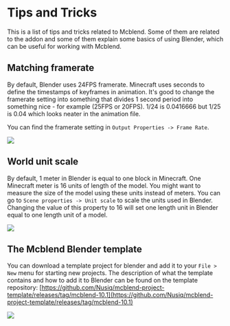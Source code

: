 # Tips and Tricks
This is a list of tips and tricks related to Mcblend. Some of them are related
to the addon and some of them explain some basics of using Blender, which can be
useful for working with Mcblend.

## Matching framerate
By default, Blender uses 24FPS framerate. Minecraft uses seconds to define
the timestamps of keyframes in animation. It's good to change the framerate setting
into something that divides 1 second period into something nice - for example
(25FPS or 20FPS). 1/24 is 0.0416666 but 1/25 is 0.04 which looks neater in the
animation file.

You can find the framerate setting in `Output Properties -> Frame Rate`.

![](/img/advanced_tutorials/framerate_setting.png)

## World unit scale
By default, 1 meter in Blender is equal to one block in Minecraft. One
Minecraft meter is 16 units of length of the model. You might want to
measure the size of the model using these units instead of meters. You can
go to `Scene properties -> Unit scale` to scale the units used in Blender.
Changing the value of this property to 16 will set one length unit in Blender
equal to one length unit of a model.

![](/img/advanced_tutorials/unit_scale_setting.png)

## The Mcblend Blender template

You can download a template project for blender and add it to your `File > New` menu for starting new projects. The description of what the template contains and how to add it to Blender can be found on the template repository: [https://github.com/Nusiq/mcblend-project-template/releases/tag/mcblend-10.1](https://github.com/Nusiq/mcblend-project-template/releases/tag/mcblend-10.1)

![](/img/advanced_tutorials/template_project_menu.png)